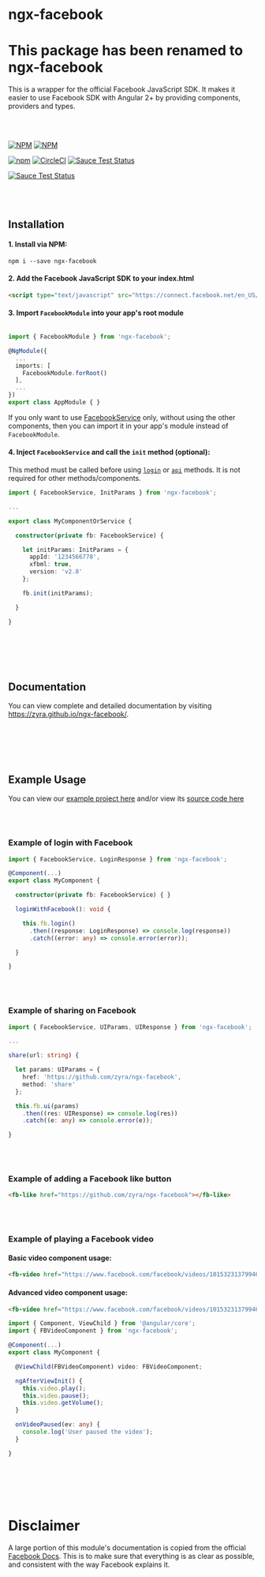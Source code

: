 # ngx-facebook

# This package has been renamed to ngx-facebook

This is a wrapper for the official Facebook JavaScript SDK. It makes it easier to use Facebook SDK with Angular 2+ by providing components, providers and types.

<br><br>

[![NPM](https://nodei.co/npm/ngx-facebook.png?stars&downloads)](https://nodei.co/npm/ngx-facebook/)
[![NPM](https://nodei.co/npm-dl/ngx-facebook.png?months=6&height=2)](https://nodei.co/npm/ngx-facebook/)

[![npm](https://img.shields.io/npm/l/express.svg)](https://www.npmjs.com/package/ngx-facebook)
[![CircleCI](https://img.shields.io/circleci/project/github/zyra/ngx-facebook.svg)](https://circleci.com/gh/zyra/ngx-facebook)
[![Sauce Test Status](https://saucelabs.com/buildstatus/ng2facebooksdk)](https://saucelabs.com/u/ng2facebooksdk)

[![Sauce Test Status](https://saucelabs.com/browser-matrix/ng2facebooksdk.svg)](https://saucelabs.com/u/ng2facebooksdk)

<br><br>

## Installation

#### 1. Install via NPM:

```shell
npm i --save ngx-facebook
```

#### 2. Add the Facebook JavaScript SDK to your index.html
```html
<script type="text/javascript" src="https://connect.facebook.net/en_US/sdk.js"></script>
```

#### 3. Import `FacebookModule` into your app's root module
```typescript

import { FacebookModule } from 'ngx-facebook';

@NgModule({
  ...
  imports: [
    FacebookModule.forRoot()
  ],
  ...
})
export class AppModule { }

```

If you only want to use [FacebookService](https://zyra.github.io/ngx-facebook/facebook-service) only, without using the other components, then you can import it in your app's module instead of `FacebookModule`.

#### 4. Inject `FacebookService` and call the `init` method (optional):
This method must be called before using [`login`](http://zyra.github.io/ngx-facebook/facebook-service/#login) or [`api`](http://zyra.github.io/ngx-facebook/facebook-service/#api) methods. It is not required for other methods/components.

```typescript
import { FacebookService, InitParams } from 'ngx-facebook';

...

export class MyComponentOrService {

  constructor(private fb: FacebookService) {

    let initParams: InitParams = {
      appId: '1234566778',
      xfbml: true,
      version: 'v2.8'
    };

    fb.init(initParams);

  }

}
```

<br><br><br><br>

## Documentation
You can view complete and detailed documentation by visiting https://zyra.github.io/ngx-facebook/.

<br><br><br><br>

## Example Usage

You can view our [example project here](https://zyra.github.io/ngx-facebook-example/) and/or view its [source code here](https://github.com/zyra/ngx-facebook-example/)

<br><br>

### Example of login with Facebook

```typescript
import { FacebookService, LoginResponse } from 'ngx-facebook';

@Component(...)
export class MyComponent {

  constructor(private fb: FacebookService) { }

  loginWithFacebook(): void {

    this.fb.login()
      .then((response: LoginResponse) => console.log(response))
      .catch((error: any) => console.error(error));

  }

}
```

<br><br>

### Example of sharing on Facebook
```typescript
import { FacebookService, UIParams, UIResponse } from 'ngx-facebook';

...

share(url: string) {

  let params: UIParams = {
    href: 'https://github.com/zyra/ngx-facebook',
    method: 'share'
  };

  this.fb.ui(params)
    .then((res: UIResponse) => console.log(res))
    .catch((e: any) => console.error(e));

}
```

<br><br>

### Example of adding a Facebook like button
```html
<fb-like href="https://github.com/zyra/ngx-facebook"></fb-like>
```

<br><br>

### Example of playing a Facebook video

#### Basic video component usage:
```html
<fb-video href="https://www.facebook.com/facebook/videos/10153231379946729/"></fb-video>
```

#### Advanced video component usage:
```html
<fb-video href="https://www.facebook.com/facebook/videos/10153231379946729/" (paused)="onVideoPaused($event)"></fb-video>
```
```typescript
import { Component, ViewChild } from '@angular/core';
import { FBVideoComponent } from 'ngx-facebook';

@Component(...)
export class MyComponent {

  @ViewChild(FBVideoComponent) video: FBVideoComponent;

  ngAfterViewInit() {
    this.video.play();
    this.video.pause();
    this.video.getVolume();
  }

  onVideoPaused(ev: any) {
    console.log('User paused the video');
  }

}
```

<br><br><br><br>

# Disclaimer
A large portion of this module's documentation is copied from the official [Facebook Docs](https://developers.facebook.com/docs/). This is to make sure that everything is as clear as possible, and consistent with the way Facebook explains it.
